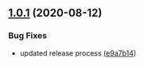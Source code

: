 ## [1.0.1](https://github.com/ryan-cat/rmc-backend-tools/compare/v1.0.0...v1.0.1) (2020-08-12)


### Bug Fixes

* updated release process ([e9a7b14](https://github.com/ryan-cat/rmc-backend-tools/commit/e9a7b1454929ecb8af73d3f256d0ac116283e48f))
